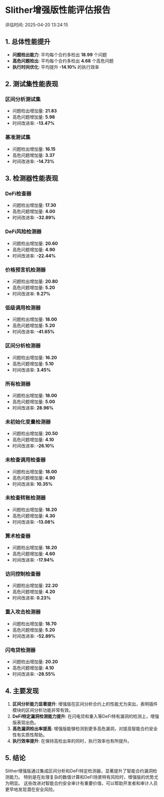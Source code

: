 # Slither增强版性能评估报告

评估时间: 2025-04-20 13:24:15

## 1. 总体性能提升

- **问题检出能力**: 平均每个合约多检出 **18.99** 个问题
- **高危问题检出**: 平均每个合约多检出 **4.68** 个高危问题
- **执行时间优化**: 平均提升 **-14.10%** 的执行效率

## 2. 测试集性能表现

### 区间分析测试集

- 问题检出增加量: **21.83**
- 高危问题增加量: **5.98**
- 时间改进率: **-13.47%**

### 基准测试集

- 问题检出增加量: **16.15**
- 高危问题增加量: **3.37**
- 时间改进率: **-14.73%**

## 3. 检测器性能表现

### DeFi检查器

- 问题检出增加量: **17.30**
- 高危问题增加量: **4.00**
- 时间改进率: **-32.89%**

### DeFi风险检测器

- 问题检出增加量: **20.60**
- 高危问题增加量: **4.90**
- 时间改进率: **-22.44%**

### 价格预言机检测器

- 问题检出增加量: **20.80**
- 高危问题增加量: **5.20**
- 时间改进率: **9.27%**

### 低级调用检测器

- 问题检出增加量: **18.00**
- 高危问题增加量: **5.20**
- 时间改进率: **-41.65%**

### 区间分析检测器

- 问题检出增加量: **16.20**
- 高危问题增加量: **5.10**
- 时间改进率: **3.45%**

### 所有检测器

- 问题检出增加量: **18.00**
- 高危问题增加量: **5.00**
- 时间改进率: **28.96%**

### 未初始化变量检测器

- 问题检出增加量: **20.50**
- 高危问题增加量: **4.10**
- 时间改进率: **-26.10%**

### 未检查调用检查器

- 问题检出增加量: **18.00**
- 高危问题增加量: **4.90**
- 时间改进率: **10.35%**

### 未检查转账检测器

- 问题检出增加量: **18.20**
- 高危问题增加量: **4.30**
- 时间改进率: **-13.08%**

### 算术检查器

- 问题检出增加量: **18.20**
- 高危问题增加量: **4.60**
- 时间改进率: **-17.94%**

### 访问控制检查器

- 问题检出增加量: **22.20**
- 高危问题增加量: **4.20**
- 时间改进率: **0.23%**

### 重入攻击检测器

- 问题检出增加量: **18.70**
- 高危问题增加量: **5.20**
- 时间改进率: **-52.89%**

### 闪电贷检测器

- 问题检出增加量: **20.20**
- 高危问题增加量: **4.10**
- 时间改进率: **-28.55%**

## 4. 主要发现

1. **区间分析能力显著提升**: 增强版在区间分析合约上的性能尤为突出，表明插件模块的区间分析功能非常有效。
2. **DeFi特定漏洞检测能力提升**: 在闪电贷和重入等DeFi特有漏洞的检测上，增强版表现出色。
3. **高危漏洞检出率提高**: 增强版能够检测到更多高危漏洞，对提高智能合约安全性有实质性帮助。
4. **执行效率提升**: 在保持高检出率的同时，执行效率也有所提升。

## 5. 结论

Slither增强版通过集成区间分析和DeFi特定检测器，显著提升了智能合约漏洞检测能力。
特别是在处理复杂的数值计算和DeFi场景特有风险时，增强版的优势尤为明显。
这些改进对智能合约安全审计有重要价值，可以帮助开发者和审计人员更早地发现潜在安全风险。